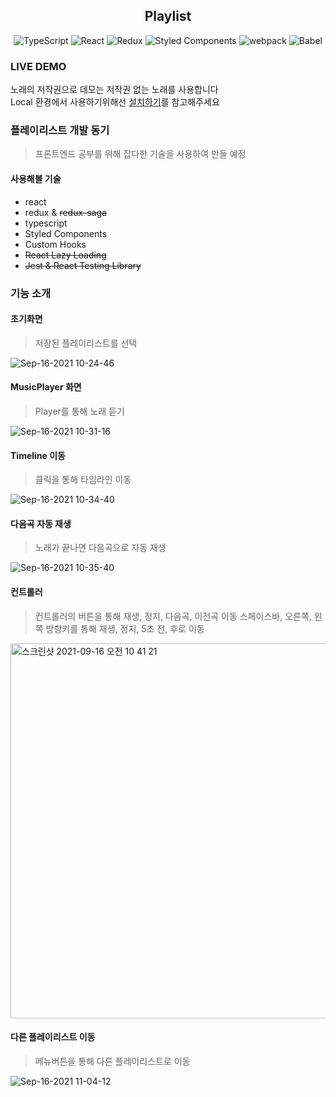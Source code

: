 <div align="center">

  ## Playlist
  ![TypeScript](https://img.shields.io/badge/-TYPESCRIPT-3882D3?style=for-the-badge&logo=typescript&logoColor=ffffff)
  ![React](https://img.shields.io/badge/-React-61DAFB?style=for-the-badge&logo=react&logoColor=ffffff)
  ![Redux](https://img.shields.io/badge/-Redux-6B3AAF?style=for-the-badge&logo=redux&logoColor=ffffff)
  ![Styled Components](https://img.shields.io/badge/styled--components-DB7093?style=for-the-badge&logo=styled-components&logoColor=white)
  ![webpack](https://img.shields.io/badge/-webpack-7B7B7B?style=for-the-badge&logo=webpack)
  ![Babel](https://img.shields.io/badge/-Babel-E4C000?style=for-the-badge&logo=babel&logoColor=ffffff)
</div>

### LIVE DEMO
노래의 저작권으로 데모는 저작권 없는 노래를 사용합니다  
Local 환경에서 사용하기위해선 [설치하기](https://github.com/Choi-Jinwoo/playlist/wiki/%EC%84%A4%EC%B9%98%ED%95%98%EA%B8%B0)를 참고해주세요

### 플레이리스트 개발 동기

> 프론트엔드 공부를 위해 잡다한 기술을 사용하여 만들 예정

#### 사용해볼 기술
- react
- redux & ~~redux-saga~~
- typescript
- Styled Components
- Custom Hooks
- ~~React Lazy Loading~~
- ~~Jest & React Testing Library~~

### 기능 소개

#### 초기화면 
> 저장된 플레이리스트를 선택

![Sep-16-2021 10-24-46](https://user-images.githubusercontent.com/49791336/133534434-bb46e122-212c-4e4b-bde3-f9e7ffac5372.gif)

#### MusicPlayer 화면
> Player를 통해 노래 듣기

![Sep-16-2021 10-31-16](https://user-images.githubusercontent.com/49791336/133534901-f47ee3de-54b9-4066-9020-5d3b09067180.gif)

#### Timeline 이동
> 클릭을 통해 타임라인 이동

![Sep-16-2021 10-34-40](https://user-images.githubusercontent.com/49791336/133535159-c0078084-b7ba-431a-9260-4b2311c793dc.gif)

#### 다음곡 자동 재생
> 노래가 끝나면 다음곡으로 자동 재생

![Sep-16-2021 10-35-40](https://user-images.githubusercontent.com/49791336/133535547-5a8f5486-6dcb-4cb6-b0aa-0887b97fc52f.gif)

#### 컨트롤러
> 컨트롤러의 버튼을 통해 재생, 정지, 다음곡, 이전곡 이동
> 스페이스바, 오른쪽, 왼쪽 방향키를 통해 재생, 정지, 5초 전, 후로 이동

<img width="600" alt="스크린샷 2021-09-16 오전 10 41 21" src="https://user-images.githubusercontent.com/49791336/133535605-1e2e79d8-52ed-47bc-8a76-f1493813d691.png">

#### 다른 플레이리스트 이동
> 메뉴버튼을 통해 다른 플레이리스트로 이동

![Sep-16-2021 11-04-12](https://user-images.githubusercontent.com/49791336/133537403-086a4104-ccc3-4944-ae4d-faf0228f2471.gif)

